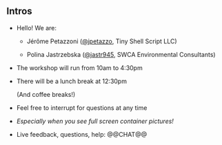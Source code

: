 ## Intros

- Hello! We are:

   - Jérôme Petazzoni ([@jpetazzo](https://twitter.com/jpetazzo), Tiny Shell Script LLC)

   - Polina Jastrzebska ([@jastr945](https://twitter.com/jastr945), SWCA Environmental Consultants)

- The workshop will run from 10am to 4:30pm

- There will be a lunch break at 12:30pm

  (And coffee breaks!)

- Feel free to interrupt for questions at any time

- *Especially when you see full screen container pictures!*

- Live feedback, questions, help: @@CHAT@@
